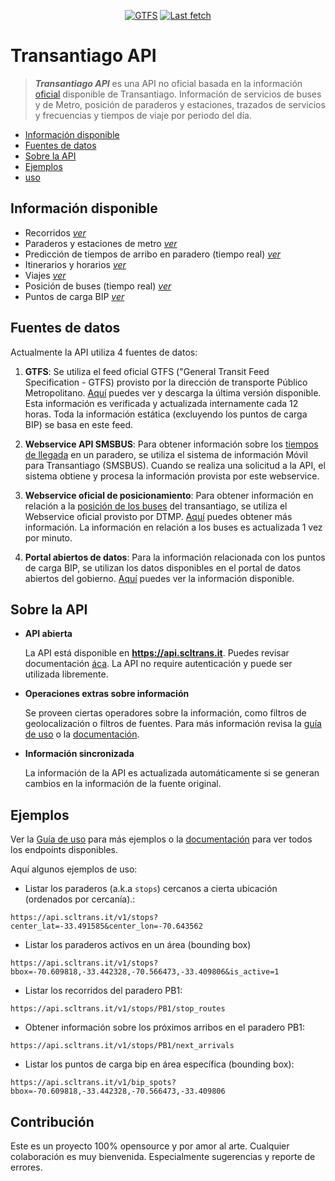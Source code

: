 <p align="center">
    <a href="#">
        <img src="https://api.scltrans.it/shields/gtfs_version"
            alt="GTFS"></a>
    <a href="#">
        <img src="https://api.scltrans.it/shields/fetched_at"
            alt="Last fetch">
    </a>
</p>

# Transantiago API

> ***Transantiago API*** es una API no oficial basada en la información [oficial](#fuentes-de-datos) disponible de Transantiago. Información de servicios de buses y de Metro, posición de paraderos y estaciones, trazados de servicios y frecuencias y tiempos de viaje por periodo del día.

- [Información disponible](#información-disponible)
- [Fuentes de datos](#fuentes-de-datos)
- [Sobre la API](#sobre-la-api)
- [Ejemplos](#ejemplos)
- [uso](#Uso)

## Información disponible

* Recorridos [*ver*](http://scltrans.it/#/api?id=routes-servicios)
* Paraderos y estaciones de metro [*ver*](http://scltrans.it/#/api?id=stops-paraderos)
* Predicción de tiempos de arribo en paradero (tiempo real) [*ver*](http://scltrans.it/#/api?id=estimaci%c3%b3n-de-pr%c3%b3ximos-arribos)
* Itinerarios y horarios [*ver*](http://scltrans.it/#/api?id=secuencia-de-detenci%c3%b3n-para-viaje)
* Viajes [*ver*](http://scltrans.it/#/api?id=trips-viajes)
* Posición de buses (tiempo real) [*ver*](http://scltrans.it/#/api?id=buses)
* Puntos de carga BIP [*ver*](http://scltrans.it/#/api?id=bip-spots-puntos-carga)

## Fuentes de datos

Actualmente la API utiliza 4 fuentes de datos:

1. **GTFS**: Se utiliza el feed oficial GTFS ("General Transit Feed Specification - GTFS) provisto por la dirección de transporte Público Metropolitano. [Aquí](https://www.dtpm.cl/descargas/gtfs/GTFS.zip) puedes ver y descarga la última versión disponible. Esta información es verificada y actualizada internamente cada 12 horas. Toda la información estática (excluyendo los puntos de carga BIP) se basa en este feed.

2. **Webservice API SMSBUS**: Para obtener información sobre los [tiempos de llegada](http://scltrans.it/#/api?id=estimaci%c3%b3n-de-pr%c3%b3ximos-arribos) en un paradero, se utiliza el sistema de información Móvil para Transantiago (SMSBUS). Cuando se realiza una solicitud a la API, el sistema obtiene y procesa la información provista por este webservice.

3. **Webservice oficial de posicionamiento**: Para obtener información en relación a la [posición de los buses](http://scltrans.it/#/api?id=buses) del transantiago, se utiliza el Webservice oficial provisto por DTMP. [Aquí](https://www.dtpm.cl/index.php/2013-04-24-14-09-09/datos-y-servicios) puedes obtener más información. La información en relación a los buses es actualizada 1 vez por minuto.

4. **Portal abiertos de datos**: Para la información relacionada con los puntos de carga BIP, se utilizan los datos disponibles en el portal de datos abiertos del gobierno. [Aquí](http://datos.gob.cl/dataset?q=puntos+de+carga&organization=subsecretaria_de_transporte&sort=score+desc%2C+metadata_modified+desc) puedes ver la información disponible.



## Sobre la API

- **API abierta**

  La API está disponible en **https://api.scltrans.it**. Puedes revisar documentación [áca](http://scltrans.it/#/api). La API no require autenticación y puede ser utilizada libremente.

- **Operaciones extras sobre información**

  Se proveen ciertas operadores sobre la información, como filtros de geolocalización o filtros de fuentes. Para más información revisa la [guía de uso](http://scltrans.it/#/user_guide) o la [documentación](http://scltrans.it/#/api).

- **Información sincronizada**

  La información de la API es actualizada automáticamente si se generan cambios en la información de la fuente original.

## Ejemplos

Ver la [Guía de uso](http://scltrans.it/#/user_guide) para más ejemplos o la [documentación](http://scltrans.it/#/api) para ver todos los endpoints disponibles. 

Aquí algunos ejemplos de uso:

- Listar los paraderos (a.k.a `stops`) cercanos a cierta ubicación (ordenados por cercanía).:

```
https://api.scltrans.it/v1/stops?center_lat=-33.491585&center_lon=-70.643562
```

- Listar los paraderos activos en un área (bounding box)

```
https://api.scltrans.it/v1/stops?bbox=-70.609818,-33.442328,-70.566473,-33.409806&is_active=1
```

- Listar los recorridos del paradero PB1:

```
https://api.scltrans.it/v1/stops/PB1/stop_routes
```

- Obtener información sobre los próximos arribos en el paradero PB1:

```
https://api.scltrans.it/v1/stops/PB1/next_arrivals
```

- Listar los puntos de carga bip en área específica (bounding box):

```
https://api.scltrans.it/v1/bip_spots?bbox=-70.609818,-33.442328,-70.566473,-33.409806
``` 


## Contribución

Este es un proyecto 100% opensource y por amor al arte. Cualquier colaboración es muy bienvenida. Especialmente sugerencias y reporte de errores.
